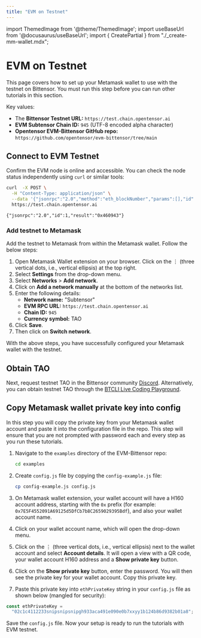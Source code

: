 ```yaml
---
title: "EVM on Testnet"
---
```


import ThemedImage from '@theme/ThemedImage';
import useBaseUrl from '@docusaurus/useBaseUrl';
import { CreatePartial } from "./_create-mm-wallet.mdx";

# EVM on Testnet


This page covers how to set up your Metamask wallet to use with the testnet on Bittensor. You must run this step before you can run other tutorials in this section. 


Key values:

- The **Bittensor Testnet URL:** `https://test.chain.opentensor.ai`
- **EVM Subtensor Chain ID:** `945` (UTF-8 encoded alpha character)
- **Opentensor EVM-Bittensor GitHub repo:** `https://github.com/opentensor/evm-bittensor/tree/main`

<CreatePartial />

## Connect to EVM Testnet

Confirm the EVM node is online and accessible. You can check the node status independently using `curl` or similar tools:

```bash
curl  -X POST \
  -H "Content-Type: application/json" \
  --data '{"jsonrpc":"2.0","method":"eth_blockNumber","params":[],"id":1}' \
  https://test.chain.opentensor.ai
```
```console
{"jsonrpc":"2.0","id":1,"result":"0x460943"}
```
### Add testnet to Metamask

Add the testnet to Metamask from within the Metamask wallet. Follow the below steps:

1. Open Metamask Wallet extension on your browser. Click on the &#8942; (three vertical dots, i.e., vertical ellipsis) at the top right.
2. Select **Settings** from the drop-down menu.
3. Select **Networks** > **Add network**.
4. Click on **Add a network manually** at the bottom of the networks list.
5. Enter the following details:
   - **Network name:** "Subtensor"
   - **EVM RPC URL:** `https://test.chain.opentensor.ai`
   - **Chain ID:** `945`
   - **Currency symbol:** TAO
6. Click **Save**.
7. Then click on **Switch network**.

With the above steps, you have successfully configured your Metamask wallet with the testnet.

## Obtain TAO

Next, request testnet TAO in the Bittensor community [Discord](https://discord.com/channels/799672011265015819/1107738550373454028/threads/1331693251589312553). Alternatively, you can obtain testnet TAO through the [BTCLI Live Coding Playground](../btcli/btcli-playground.md#transfer).

## Copy Metamask wallet private key into config

In this step you will copy the private key from your Metamask wallet account and paste it into the configuration file in the repo. This step will ensure that you are not prompted with password each and every step as you run these tutorials.

1. Navigate to the `examples` directory of the EVM-Bittensor repo:

   ```bash
   cd examples
   ```

2. Create `config.js` file by copying the `config-example.js` file:

   ```bash
   cp config-example.js config.js
   ```

3. On Metamask wallet extension, your wallet account will have a H160 account address, starting with the `0x` prefix (for example: `0x7E5F4552091A69125d5DfCb7b8C2659029395Bdf`), and also your wallet account name.
4. Click on your wallet account name, which will open the drop-down menu.
5. Click on the &#8942; (three vertical dots, i.e., vertical ellipsis) next to the wallet account and select **Account details**. It will open a view with a QR code, your wallet account H160 address and a **Show private key** button.
6. Click on the **Show private key** button, enter the password. You will then see the private key for your wallet account. Copy this private key.
7. Paste this private key into `ethPrivateKey` string in your `config.js` file as shown below (mangled for security):

```javascript
const ethPrivateKey =
  "02c1c4112233snipsnipsnipgh933aca491e090e0b7xxyy1b124b86d9382b01a8";
```

Save the `config.js` file. Now your setup is ready to run the tutorials with EVM testnet.
